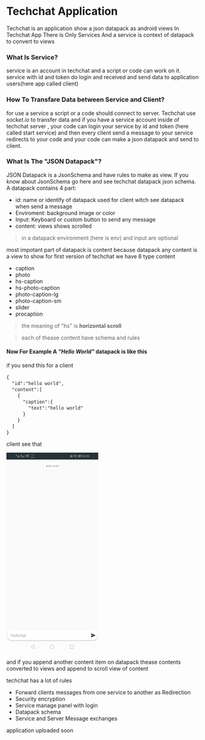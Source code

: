 # Techchat Application

Techchat is an application show a json datapack as android views
In Techchat App There is Only Services And a service is context of datapack to convert to views
### What Is Service?
service is an account in techchat and a script or code can work on it. service with id and token do login and received and send data to application users(here app called client) 
### How To Transfare Data between Service and Client?
for use a service a script or a code should connect to server. Techchat use *socket.io* to transfer data and if you have a service account inside of techchat server , your code can login your service by id and token (here called start service) and then every client send a message to your service redirects to your code and your code can make a json datapack and send to client.

### What Is The "JSON Datapack"?
JSON Datapack is a JsonSchema and have rules to make as view. If you know about JsonSchema go here and see techchat datapack json schema.
A datapack contains 4 part:
-	id: name or identify of datapack used for client witch see datapack when send a message 
-	Enviroment: background image or color
-	Input: Keyboard or custom button to send any message
-	content: views shows scrolled
> in a datapack environment (here is env) and input are optional

most impotant part of datapack is content because datapack any content is a view to show
for first version of techchat we have 8 type content
- caption
- photo
- hs-caption
- hs-photo-caption
- photo-caption-lg
- photo-caption-sm
- slider
- procaption
> the meaning of "hs" is **horizontal scroll**

> each of thease content have schema and rules

#### Now For Example A ***"Hello World"*** datapack is like this

if you send this for a client

```
{
  "id":"hello world",
  "content":[
    {
      "caption":{
        "text":"hello world"
      }
    }
  ]
}
```

client see that

<img src="https://github.com/vaghardoost/techchat-app/blob/main/hello%20world.jpg" width="240" height="520"/>

and if you append another content item on datapack thease contents converted to views and append to scroll view of content

techchat has a lot of rules

- Forward clients messages from one service to another as Redirection
- Security encryption
- Service manage panel with login
- Datapack schema
- Service and Server Message exchanges

application uploaded soon
